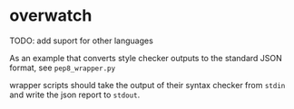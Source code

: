 # overwatch

TODO: add suport for other languages

As an example that converts style checker outputs to the standard JSON format, see `pep8_wrapper.py`

wrapper scripts should take the output of their syntax checker from `stdin` and write the json report to `stdout`.